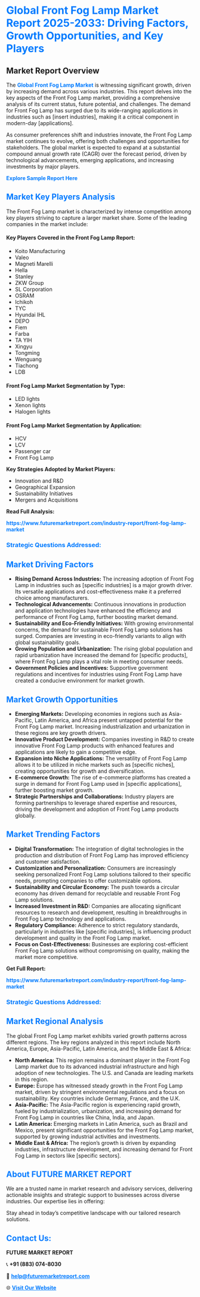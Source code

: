 <h1 style="color: #007BFF;">Global Front Fog Lamp Market Report 2025-2033: Driving Factors, Growth Opportunities, and Key Players</h1>

<section id="overview">
<h2>Market Report Overview</h2>
<p>The <a href="https://www.futuremarketreport.com/industry-report/front-fog-lamp-market" style="color: #007BFF; text-decoration: none;"><strong>Global Front Fog Lamp Market</strong></a> is witnessing significant growth, driven by increasing demand across various industries. This report delves into the key aspects of the Front Fog Lamp market, providing a comprehensive analysis of its current status, future potential, and challenges. The demand for Front Fog Lamp has surged due to its wide-ranging applications in industries such as [insert industries], making it a critical component in modern-day [applications].</p>
<p>As consumer preferences shift and industries innovate, the Front Fog Lamp market continues to evolve, offering both challenges and opportunities for stakeholders. The global market is expected to expand at a substantial compound annual growth rate (CAGR) over the forecast period, driven by technological advancements, emerging applications, and increasing investments by major players.</p>
</section>

<section id="overview">
<p><a href="https://www.futuremarketreport.com/request-sample/reportId=111164" style="color: #007BFF; text-decoration: none;"><strong>Explore Sample Report Here</strong></a></p>
</section>

<section id="key-players">
<h2 style="color: #007BFF;">Market Key Players Analysis</h2>
<p>The Front Fog Lamp market is characterized by intense competition among key players striving to capture a larger market share. Some of the leading companies in the market include:</p>
<h4>Key Players Covered in the Front Fog Lamp Report:</h4>
<ul><li>Koito Manufacturing</li><li>Valeo</li><li>Magneti Marelli</li><li>Hella</li><li>Stanley</li><li>ZKW Group</li><li>SL Corporation</li><li>OSRAM</li><li>Ichikoh</li><li>TYC</li><li>Hyundai IHL</li><li>DEPO</li><li>Fiem</li><li>Farba</li><li>TA YIH</li><li>Xingyu</li><li>Tongming</li><li>Wenguang</li><li>Tiachong</li><li>LDB</li></ul>
<h4>Front Fog Lamp Market Segmentation by Type:</h4>
<ul><li>LED lights</li><li>Xenon lights</li><li>Halogen lights</li></ul>

<h4>Front Fog Lamp Market Segmentation by Application:</h4>
<ul><li>HCV</li><li>LCV</li><li>Passenger car</li><li>Front Fog Lamp</li></ul>
<p><strong>Key Strategies Adopted by Market Players:</strong></p>
<ul>
<li>Innovation and R&D</li>
<li>Geographical Expansion</li>
<li>Sustainability Initiatives</li>
<li>Mergers and Acquisitions</li>
</ul>
</section>

<section>
<p><strong>Read Full Analysis: </strong></p><a href="https://www.futuremarketreport.com/industry-report/front-fog-lamp-market" style="color: #007BFF; text-decoration: none;"><strong>https://www.futuremarketreport.com/industry-report/front-fog-lamp-market</strong></a>
<h3 style="color: #007BFF;">Strategic Questions Addressed:</h3>
</section>

<section id="driving-factors">
<h2 style="color: #007BFF;">Market Driving Factors</h2>
<ul>
<li><strong>Rising Demand Across Industries:</strong> The increasing adoption of Front Fog Lamp in industries such as [specific industries] is a major growth driver. Its versatile applications and cost-effectiveness make it a preferred choice among manufacturers.</li>
<li><strong>Technological Advancements:</strong> Continuous innovations in production and application technologies have enhanced the efficiency and performance of Front Fog Lamp, further boosting market demand.</li>
<li><strong>Sustainability and Eco-Friendly Initiatives:</strong> With growing environmental concerns, the demand for sustainable Front Fog Lamp solutions has surged. Companies are investing in eco-friendly variants to align with global sustainability goals.</li>
<li><strong>Growing Population and Urbanization:</strong> The rising global population and rapid urbanization have increased the demand for [specific products], where Front Fog Lamp plays a vital role in meeting consumer needs.</li>
<li><strong>Government Policies and Incentives:</strong> Supportive government regulations and incentives for industries using Front Fog Lamp have created a conducive environment for market growth.</li>
</ul>
</section>

<section id="growth-opportunities">
<h2 style="color: #007BFF;">Market Growth Opportunities</h2>
<ul>
<li><strong>Emerging Markets:</strong> Developing economies in regions such as Asia-Pacific, Latin America, and Africa present untapped potential for the Front Fog Lamp market. Increasing industrialization and urbanization in these regions are key growth drivers.</li>
<li><strong>Innovative Product Development:</strong> Companies investing in R&D to create innovative Front Fog Lamp products with enhanced features and applications are likely to gain a competitive edge.</li>
<li><strong>Expansion into Niche Applications:</strong> The versatility of Front Fog Lamp allows it to be utilized in niche markets such as [specific niches], creating opportunities for growth and diversification.</li>
<li><strong>E-commerce Growth:</strong> The rise of e-commerce platforms has created a surge in demand for Front Fog Lamp used in [specific applications], further boosting market growth.</li>
<li><strong>Strategic Partnerships and Collaborations:</strong> Industry players are forming partnerships to leverage shared expertise and resources, driving the development and adoption of Front Fog Lamp products globally.</li>
</ul>
</section>

<section id="trending-factors">
<h2 style="color: #007BFF;">Market Trending Factors</h2>
<ul>
<li><strong>Digital Transformation:</strong> The integration of digital technologies in the production and distribution of Front Fog Lamp has improved efficiency and customer satisfaction.</li>
<li><strong>Customization and Personalization:</strong> Consumers are increasingly seeking personalized Front Fog Lamp solutions tailored to their specific needs, prompting companies to offer customizable options.</li>
<li><strong>Sustainability and Circular Economy:</strong> The push towards a circular economy has driven demand for recyclable and reusable Front Fog Lamp solutions.</li>
<li><strong>Increased Investment in R&D:</strong> Companies are allocating significant resources to research and development, resulting in breakthroughs in Front Fog Lamp technology and applications.</li>
<li><strong>Regulatory Compliance:</strong> Adherence to strict regulatory standards, particularly in industries like [specific industries], is influencing product development and quality in the Front Fog Lamp market.</li>
<li><strong>Focus on Cost-Effectiveness:</strong> Businesses are exploring cost-efficient Front Fog Lamp solutions without compromising on quality, making the market more competitive.</li>
</ul>
</section>

<section>
<p><strong>Get Full Report: </strong></p><a href="https://www.futuremarketreport.com/industry-report/front-fog-lamp-market" style="color: #007BFF; text-decoration: none;"><strong>https://www.futuremarketreport.com/industry-report/front-fog-lamp-market</strong></a>
<h3 style="color: #007BFF;">Strategic Questions Addressed:</h3>
</section>


<section id="regional-analysis">
<h2 style="color: #007BFF;">Market Regional Analysis</h2>
<p>The global Front Fog Lamp market exhibits varied growth patterns across different regions. The key regions analyzed in this report include North America, Europe, Asia-Pacific, Latin America, and the Middle East & Africa:</p>
<ul>
<li><strong>North America:</strong> This region remains a dominant player in the Front Fog Lamp market due to its advanced industrial infrastructure and high adoption of new technologies. The U.S. and Canada are leading markets in this region.</li>
<li><strong>Europe:</strong> Europe has witnessed steady growth in the Front Fog Lamp market, driven by stringent environmental regulations and a focus on sustainability. Key countries include Germany, France, and the U.K.</li>
<li><strong>Asia-Pacific:</strong> The Asia-Pacific region is experiencing rapid growth, fueled by industrialization, urbanization, and increasing demand for Front Fog Lamp in countries like China, India, and Japan.</li>
<li><strong>Latin America:</strong> Emerging markets in Latin America, such as Brazil and Mexico, present significant opportunities for the Front Fog Lamp market, supported by growing industrial activities and investments.</li>
<li><strong>Middle East & Africa:</strong> The region’s growth is driven by expanding industries, infrastructure development, and increasing demand for Front Fog Lamp in sectors like [specific sectors].</li>
</ul>
</section>

<footer>
<h2 style="color: #007BFF;">About FUTURE MARKET REPORT</h2>
<p>We are a trusted name in market research and advisory services, delivering actionable insights and strategic support to businesses across diverse industries. Our expertise lies in offering:</p>

<p>Stay ahead in today’s competitive landscape with our tailored research solutions.</p>

<h2 style="color: #007BFF;">Contact Us:</h2>
<p><strong>FUTURE MARKET REPORT</strong></p>
<p>📞 <strong>+91 (883) 074-8030</strong></p>
<p>📧 <strong><a href="mailto:help@futuremarketreport.com" style="color: #007BFF;">help@futuremarketreport.com</a></strong></p>
<p>🌐 <strong><a href="https://www.futuremarketreport.com/" style="color: #007BFF;">Visit Our Website</a></strong></p>
</footer>